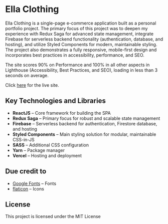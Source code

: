 # Ella Clothing

Ella Clothing is a single-page e-commerce application built as a personal portfolio project. The primary focus of this project was to deepen my experience with Redux Saga for advanced state management, integrate Firebase for serverless backend functionality (authentication, database, and hosting), and utilize Styled Components for modern, maintainable styling. The project also demonstrates a fully responsive, mobile-first design and incorporates best practices in accessibility, performance, and SEO.

The site scores 90% on Performance and 100% in all other aspects in Lighthouse (Accessibility, Best Practices, and SEO), loading in less than 3 seconds on average.

Click [here](https://portfolio-ella-clothing.vercel.app/) for the live site.

## Key Technologies and Libraries

- **ReactJS** – Core framework for building the SPA
- **Redux Saga** – Primary focus for robust and scalable state management
- **Firebase** – Serverless backend for authentication, Firestore database, and hosting
- **Styled Components** – Main styling solution for modular, maintainable CSS-in-JS
- **SASS** – Additional CSS configuration
- **Yarn** – Package manager
- **Vercel** – Hosting and deployment

## Due credit to

- [Google Fonts](https://fonts.google.com/) – Fonts
- [flaticon](https://www.flaticon.com/) – Icons

## License

This project is licensed under the MIT License
